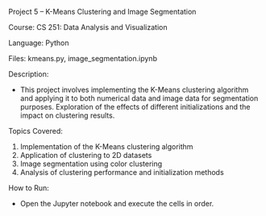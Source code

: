 Project 5 – K-Means Clustering and Image Segmentation

Course: CS 251: Data Analysis and Visualization

Language: Python

Files: kmeans.py, image_segmentation.ipynb

Description:
- This project involves implementing the K-Means clustering algorithm and applying it to both numerical data and image data for segmentation purposes.  Exploration of the effects of different initializations and the impact on clustering results.

Topics Covered:
1. Implementation of the K-Means clustering algorithm
2. Application of clustering to 2D datasets
3. Image segmentation using color clustering
4. Analysis of clustering performance and initialization methods

How to Run:
- Open the Jupyter notebook and execute the cells in order.

